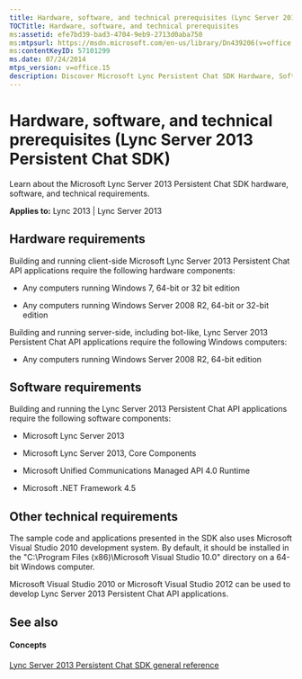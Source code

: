 ```yaml
---
title: Hardware, software, and technical prerequisites (Lync Server 2013 Persistent Chat SDK)
TOCTitle: Hardware, software, and technical prerequisites
ms:assetid: efe7bd39-bad3-4704-9eb9-2713d0aba750
ms:mtpsurl: https://msdn.microsoft.com/en-us/library/Dn439206(v=office.15)
ms:contentKeyID: 57101299
ms.date: 07/24/2014
mtps_version: v=office.15
description: Discover Microsoft Lync Persistent Chat SDK Hardware, Software, and Technical Prerequisites for optimal performance. Learn more now.
---
```


# Hardware, software, and technical prerequisites (Lync Server 2013 Persistent Chat SDK)

Learn about the Microsoft Lync Server 2013 Persistent Chat SDK hardware, software, and technical requirements.


**Applies to:** Lync 2013 | Lync Server 2013

 

## Hardware requirements

Building and running client-side Microsoft Lync Server 2013 Persistent Chat API applications require the following hardware components:

  - Any computers running Windows 7, 64-bit or 32 bit edition

  - Any computers running Windows Server 2008 R2, 64-bit or 32-bit edition

Building and running server-side, including bot-like, Lync Server 2013 Persistent Chat API applications require the following Windows computers:

  - Any computers running Windows Server 2008 R2, 64-bit edition

## Software requirements

Building and running the Lync Server 2013 Persistent Chat API applications require the following software components:

  - Microsoft Lync Server 2013

  - Microsoft Lync Server 2013, Core Components

  - Microsoft Unified Communications Managed API 4.0 Runtime

  - Microsoft .NET Framework 4.5

## Other technical requirements

The sample code and applications presented in the SDK also uses Microsoft Visual Studio 2010 development system. By default, it should be installed in the "C:\\Program Files (x86)\\Microsoft Visual Studio 10.0" directory on a 64-bit Windows computer.

Microsoft Visual Studio 2010 or Microsoft Visual Studio 2012 can be used to develop Lync Server 2013 Persistent Chat API applications.

## See also

#### Concepts

[Lync Server 2013 Persistent Chat SDK general reference](lync-server-2013-persistent-chat-sdk-general-reference.md)

